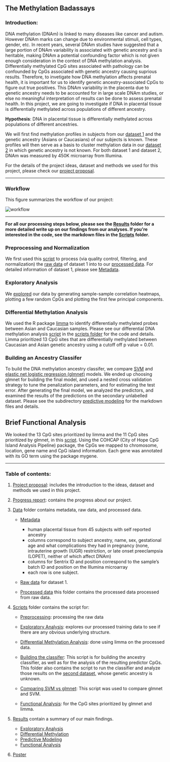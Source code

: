 ## The Methylation Badassays

### Introduction:

DNA methylation (DNAm) is linked to many diseases like cancer and autism. However DNAm marks can change due to environmental stimuli, cell types, gender, etc. In recent years, several DNAm studies have suggested that a large portion of DNAm variability is associated with genetic ancestry and is heritable, making DNAm a potential confounding factor which is not given enough consideration in the context of DNA methylation analysis. Differentially methylated CpG sites associated with pathology can be confounded by CpGs associated with genetic ancestry causing suprious results. Therefore, to invetigate how DNA methylation affects prenatal health, it is important for us to identify genetic ancestry-associated CpGs to figure out true positives. This DNAm variability in the placenta due to genetic ancestry needs to be accounted for in large scale DNAm studies, or else no meaningful interpretation of results can be done to assess prenatal health. In this project, we are going to investigate if DNA in placental tissue is differentially methylated across populations of different ancestry. 

**Hypothesis**: DNA in placental tissue is differentially methylated across populations of different ancestries.

We will first find methylation profiles in subjects from our [dataset 1](https://github.com/STAT540-UBC/team_Methylation-Badassays/tree/master/Data/Raw%20Data) and the genetic ancestry (Asians or Caucasians) of our subjects is known. These profiles will then serve as a basis to cluster methylation data in our [dataset 2](https://www.ncbi.nlm.nih.gov/geo/query/acc.cgi?acc=GSE69502) in which genetic ancestry is not known. For both dataset 1 and dataset 2, DNAm was measured by 450K microarray from Illumina.

For the details of the project ideas, dataset and methods we used for this project, please check our [project proposal](https://github.com/STAT540-UBC/team_Methylation-Badassays/blob/master/project_proposal.md). 

------
### Workflow

This figure summarizes the workflow of our project:

![workflow](https://cloud.githubusercontent.com/assets/24922214/24690299/deb7dc8c-1980-11e7-9554-ec0ca92f4038.png)

------

**For all our processing steps below, please see the [Results](https://github.com/STAT540-UBC/team_Methylation-Badassays/tree/master/Results) folder for a more detailed write up on our findings from our analyses. If you're interested in the code, see the markdown files in the [Scripts](https://github.com/STAT540-UBC/team_Methylation-Badassays/tree/master/Scripts) folder.**

### Preprocessing and Normalization

We first used this [script](https://github.com/STAT540-UBC/team_Methylation-Badassays/blob/master/Scripts/Preprocessing/PreprocessQC.md) to process (via quality control, filtering, and normalization) the [raw data](https://github.com/STAT540-UBC/team_Methylation-Badassays/tree/master/Data/Raw%20Data) of dataset 1 into to our [processed data](https://github.com/STAT540-UBC/team_Methylation-Badassays/tree/master/Data/Processed%20Data). For detailed information of dataset 1, please see [Metadata](https://github.com/STAT540-UBC/team_Methylation-Badassays/blob/master/Data/Raw%20Data/samplesheet.csv).


### Exploratory Analysis

We [explored](https://github.com/STAT540-UBC/team_Methylation-Badassays/blob/master/Scripts/ExploratoryAnalysis/Exploratory.md) our data by generating sample-sample correlation heatmaps, plotting a few random CpGs and plotting the first few principal components.

### Differential Methylation Analysis

We used the R package [limma](https://bioconductor.org/packages/release/bioc/html/limma.html) to identify differentially methylated probes between Asian and Caucasian samples. Please see our differential DNA methylation analysis [script](https://github.com/STAT540-UBC/team_Methylation-Badassays/blob/master/Scripts/Limma/Limma.md) in the [scripts folder](https://github.com/STAT540-UBC/team_Methylation-Badassays/tree/master/Scripts) for the code and details. Limma prioritized 13 CpG sites that are differentially methylated between Caucasian and Asian genetic ancestry using a cutoff off p value = 0.01.

### Building an Ancestry Classifer

To build the DNA methylation ancestry classifer, we compare [SVM](http://ca.wiley.com/WileyCDA/WileyTitle/productCd-0471030031.html) and [elastic net logistic regression (glmnet)](https://genomebiology.biomedcentral.com/articles/10.1186/gb-2013-14-10-r115) models. We ended up choosing glmnet for building the final model, and used a nested cross validation strategy to tune the penalization parameters, and for estimating the test error. After generating the final model, we analyzed the predictors, and examined the results of the predictions on the secondary unlabelled dataset. Please see the subdirectory [predictive modeling](https://github.com/STAT540-UBC/team_Methylation-Badassays/tree/master/Scripts/PredictiveModeling) for the markdown files and details. 

## Brief Functional Analysis

We looked the 13 CpG sites prioritized by limma and the 11 CpG sites prioritized by glmnet, in this [script](https://github.com/STAT540-UBC/team_Methylation-Badassays/blob/master/Scripts/FunctionalAnalysis/FunctionalAnalysis.md). Using the COHCAP (City of Hope CpG Island Analysis Pipeline) package, the CpGs we mapped to chromosome, location, gene name and CpG island information. Each gene was annotated with its GO term using the package mygene.

------
### Table of contents:

1. [Project proposal](https://github.com/STAT540-UBC/team_Methylation-Badassays/blob/master/project_proposal.md): includes the introduction to the ideas, dataset and methods we used in this project.

2. [Progress report](https://github.com/STAT540-UBC/team_Methylation-Badassays/blob/master/progress_report.md): contains the progress about our project.

3. [Data](https://github.com/STAT540-UBC/team_Methylation-Badassays/tree/master/Data) folder contains metadata, raw data, and processed data.

    * [Metadata](https://github.com/STAT540-UBC/team_Methylation-Badassays/blob/master/Data/Raw%20Data/samplesheet.csv)
      + human placental tissue from 45 subjects with self reported ancestry
      + columns correspond to subject ancestry, name, sex, gestational age and what complications they had in pregnancy (none, intrauterine growth (IUGR) restriction, or late onset preeclampsia (LOPET), neither of which affect DNAm)
      + columns for Sentrix ID and position correspond to the sample’s batch ID and position on the Illumina microarray 
      + each row is one subject.
      
    * [Raw data](https://github.com/STAT540-UBC/team_Methylation-Badassays/tree/master/Data/Raw%20Data) for dataset 1.
    
    * [Processed data](https://github.com/STAT540-UBC/team_Methylation-Badassays/tree/master/Data/Processed%20Data) this folder contains the processed data processed from raw data.

4. [Scripts](https://github.com/STAT540-UBC/team_Methylation-Badassays/tree/master/Scripts) folder contains the script for:

    * [Preprocessing](https://github.com/STAT540-UBC/team_Methylation-Badassays/blob/master/Scripts/Preprocessing/PreprocessQC.md): processing the raw data
    
    * [Exploratory Analysis](https://github.com/STAT540-UBC/team_Methylation-Badassays/blob/master/Scripts/ExploratoryAnalysis/Exploratory.md): explores our processed training data to see if there are any obvious underlying structure. 
    
    * [Differential Methylation Analysis](https://github.com/STAT540-UBC/team_Methylation-Badassays/blob/master/Scripts/Limma/Limma.md): done using limma on the processed data.
    
    * [Building the classifer](): This script is for building the ancestry classifier, as well as for the analysis of the resulting predictor CpGs. This folder also contains the script to run the classifier  and analyze those results on the [second dataset](https://epigeneticsandchromatin.biomedcentral.com/articles/10.1186/s13072-016-0054-8), whose genetic ancestry is unknown.
    
    * [Comparing SVM vs glmnet](https://github.com/STAT540-UBC/team_Methylation-Badassays/blob/master/Scripts/PredictiveModeling/PredictiveModeling.md): This script was used to compare glmnet and SVM. 

    * [Functional Analysis](https://github.com/STAT540-UBC/team_Methylation-Badassays/blob/master/Scripts/FunctionalAnalysis/FunctionalAnalysis.md): for the CpG sites prioritized by glmnet and limma.

5. [Results](https://github.com/STAT540-UBC/team_Methylation-Badassays/tree/master/Results) contain a summary of our main findings. 

    * [Exploratory Analysis](https://github.com/STAT540-UBC/team_Methylation-Badassays/blob/master/Results/Exploratory%20Analysis%20Write%20Up.md)
    * [Differential Methylation](https://github.com/STAT540-UBC/team_Methylation-Badassays/blob/master/Results/Differential%20Methylation%20Analysis%20Write%20Up.md)
    * [Predictive Modeling]()
    * [Functional Analysis](https://github.com/STAT540-UBC/team_Methylation-Badassays/blob/master/Results/Functional%20Analysis%20Write%20Up.md)
    
6. [Poster](https://github.com/STAT540-UBC/team_Methylation-Badassays/blob/master/poster.pdf)